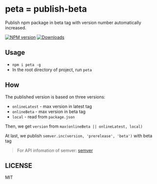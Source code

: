 # peta = publish-beta
Publish npm package in beta tag with version number automatically increased.

[![NPM version][npm-image]][npm-url] [![Downloads][downloads-image]][npm-url]

## Usage
 - `npm i peta -g`
 - In the root directory of project, run `peta`

## How
The published version is based on three versions:
 - `onlineLatest` - max version in latest tag
 - `onlineBeta` - max version in beta tag
 - `local` - read from `package.json`

Then, we get `version` from `max(onlineBeta || onlineLatest, local)`

At last, we publish `semver.inc(version, 'prerelease', 'beta')` with beta tag
> For API infomation of semver: [semver](https://github.com/npm/node-semver)

## LICENSE
MIT

[downloads-image]: https://img.shields.io/npm/dm/peta.svg
[npm-url]: https://npmjs.org/package/peta
[npm-image]: https://img.shields.io/npm/v/peta.svg
